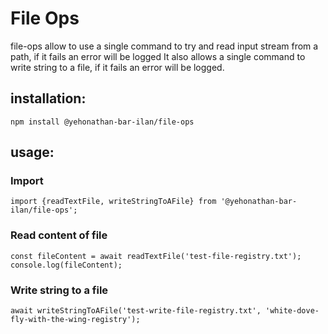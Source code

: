 # File Ops
file-ops allow to use a single command to try and read input stream from a path, if it fails an error will be logged
It also allows a single command to write string to a file, if it fails an error will be logged.
## installation:
```
npm install @yehonathan-bar-ilan/file-ops
```

## usage:
### Import
```
import {readTextFile, writeStringToAFile} from '@yehonathan-bar-ilan/file-ops';
```
### Read content of file
```
const fileContent = await readTextFile('test-file-registry.txt');
console.log(fileContent);
```
### Write string to a file
```
await writeStringToAFile('test-write-file-registry.txt', 'white-dove-fly-with-the-wing-registry');
```